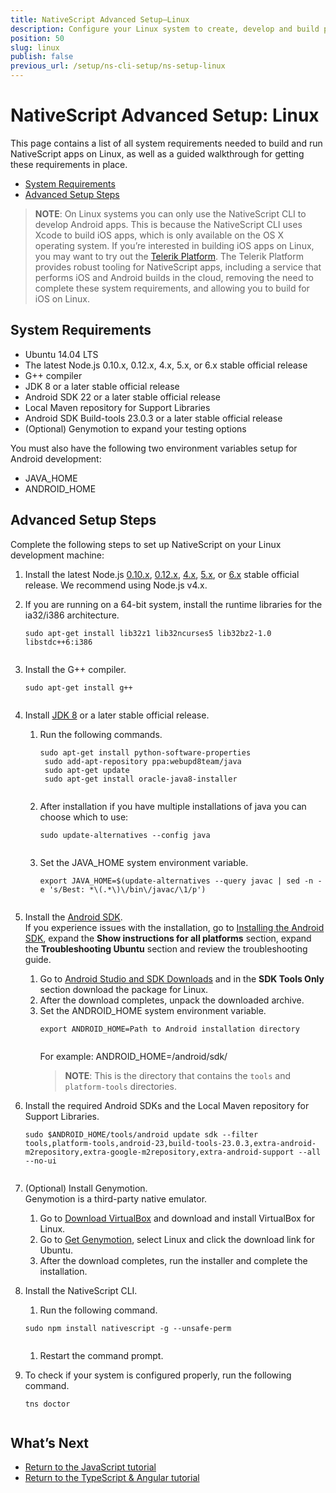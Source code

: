 ```yaml
---
title: NativeScript Advanced Setup—Linux
description: Configure your Linux system to create, develop and build projects locally with NativeScript.
position: 50
slug: linux
publish: false
previous_url: /setup/ns-cli-setup/ns-setup-linux
---
```


# NativeScript Advanced Setup: Linux

This page contains a list of all system requirements needed to build and run NativeScript apps on Linux, as well as a guided walkthrough for getting these requirements in place.

* [System Requirements](#system-requirements)
* [Advanced Setup Steps](#advanced-setup-steps)

> **NOTE**: On Linux systems you can only use the NativeScript CLI to develop Android apps. This is because the NativeScript CLI uses Xcode to build iOS apps, which is only available on the OS X operating system. If you’re interested in building iOS apps on Linux, you may want to try out the [Telerik Platform](http://www.telerik.com/platform). The Telerik Platform provides robust tooling for NativeScript apps, including a service that performs iOS and Android builds in the cloud, removing the need to complete these system requirements, and allowing you to build for iOS on Linux.

## System Requirements

* Ubuntu 14.04 LTS
* The latest Node.js 0.10.x, 0.12.x, 4.x, 5.x, or 6.x stable official release
* G++ compiler
* JDK 8 or a later stable official release
* Android SDK 22 or a later stable official release
* Local Maven repository for Support Libraries
* Android SDK Build-tools 23.0.3 or a later stable official release
* (Optional) Genymotion to expand your testing options

You must also have the following two environment variables setup for Android development:

* JAVA_HOME
* ANDROID_HOME

## Advanced Setup Steps

Complete the following steps to set up NativeScript on your Linux development machine:

1. Install the latest Node.js [0.10.x](https://nodejs.org/dist/latest-v0.10.x/), [0.12.x](https://nodejs.org/dist/latest-v0.12.x/), [4.x](https://nodejs.org/dist/latest-v4.x/), [5.x](https://nodejs.org/dist/latest-v5.x/), or [6.x](https://nodejs.org/dist/latest-v6.x/) stable official release. We recommend using Node.js v4.x.

1. If you are running on a 64-bit system, install the runtime libraries for the ia32/i386 architecture.

    <pre class="add-copy-button"><code class="language-terminal">sudo apt-get install lib32z1 lib32ncurses5 lib32bz2-1.0 libstdc++6:i386
    </code></pre>

1. Install the G++ compiler.

    <pre class="add-copy-button"><code class="language-terminal">sudo apt-get install g++
    </code></pre>

1. Install [JDK 8](http://www.oracle.com/technetwork/java/javase/downloads/index.html) or a later stable official release.
    1. Run the following commands.

        <pre class="add-copy-button"><code class="language-terminal">sudo apt-get install python-software-properties
        sudo add-apt-repository ppa:webupd8team/java
        sudo apt-get update
        sudo apt-get install oracle-java8-installer
        </code></pre>

    1. After installation if you have multiple installations of java you can choose which to use:

        <pre class="add-copy-button"><code class="language-terminal">sudo update-alternatives --config java
        </code></pre>

    1. Set the JAVA_HOME system environment variable.

        <pre class="add-copy-button"><code class="language-terminal">export JAVA_HOME=$(update-alternatives --query javac | sed -n -e 's/Best: *\(.*\)\/bin\/javac/\1/p')
        </code></pre>

1. Install the [Android SDK](http://developer.android.com/sdk/index.html).<br/>If you experience issues with the installation, go to [Installing the Android SDK](https://developer.android.com/sdk/installing/index.html?pkg=tools), expand the **Show instructions for all platforms** section, expand the **Troubleshooting Ubuntu** section and review the troubleshooting guide.
    1. Go to [Android Studio and SDK Downloads](https://developer.android.com/sdk/index.html#Other) and in the **SDK Tools Only** section download the package for Linux.
    1. After the download completes, unpack the downloaded archive.
    1. Set the ANDROID_HOME system environment variable.
        <pre><code class="language-terminal">export ANDROID_HOME=Path to Android installation directory
        </code></pre>
        For example: ANDROID_HOME=/android/sdk/
        <blockquote><b>NOTE</b>: This is the directory that contains the <code>tools</code> and <code>platform-tools</code> directories.</blockquote>

1. Install the required Android SDKs and the Local Maven repository for Support Libraries.

    <pre class="add-copy-button"><code class="language-terminal">sudo $ANDROID_HOME/tools/android update sdk --filter tools,platform-tools,android-23,build-tools-23.0.3,extra-android-m2repository,extra-google-m2repository,extra-android-support --all --no-ui
    </code></pre>

1. (Optional) Install Genymotion.<br/>Genymotion is a third-party native emulator.
    1. Go to [Download VirtualBox](https://www.virtualbox.org/wiki/Downloads) and download and install VirtualBox for Linux.
    1. Go to [Get Genymotion](https://www.genymotion.com/#!/download), select Linux and click the download link for Ubuntu.
    1. After the download completes, run the installer and complete the installation.

1. Install the NativeScript CLI.
    1. Run the following command.

    <pre class="add-copy-button"><code class="language-terminal">sudo npm install nativescript -g --unsafe-perm
    </code></pre>

    1. Restart the command prompt.

1. To check if your system is configured properly, run the following command.

    <pre class="add-copy-button"><code class="language-terminal">tns doctor
    </code></pre>

## What’s Next

* [Return to the JavaScript tutorial](http://docs.nativescript.org/tutorial/chapter-1#11-install-nativescript-and-configure-your-environment)
* [Return to the TypeScript & Angular tutorial](http://docs.nativescript.org/angular/tutorial/ng-chapter-1#11-install-nativescript-and-configure-your-environment)
